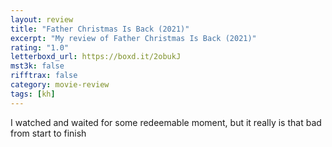 ```yaml
---
layout: review
title: "Father Christmas Is Back (2021)"
excerpt: "My review of Father Christmas Is Back (2021)"
rating: "1.0"
letterboxd_url: https://boxd.it/2obukJ
mst3k: false
rifftrax: false
category: movie-review
tags: [kh]
---
```


I watched and waited for some redeemable moment, but it really is that bad from start to finish
